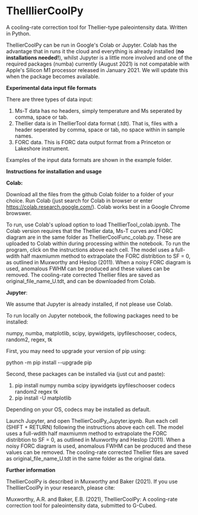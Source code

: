 # ThelllierCoolPy
A cooling-rate correction tool for Thellier-type paleointensity data. Written in Python.

ThellierCoolPy can be run in Google's Colab or Jupyter. Colab has the advantage that in runs it the cloud and everything is already installed (**no installations needed!**), whilst Jupyter is a little more involved and one of the required packages (numba) currently (August 2021) is not compatable with Apple's Silicon M1 processor released in January 2021. We will update this when the package becomes available.


**Experimental data input file formats**

There are three types of data input:

1) Ms-T data has no headers, simply temperature and Ms seperated by comma, space or tab.
2) Thellier data is in ThellierTool data format (.tdt). That is, files with a header seperated by comma, space or tab, no space within in sample names.
3) FORC data. This is FORC data output format from a Princeton or Lakeshore instrument.

Examples of the input data formats are shown in the example folder.



**Instructions for installation and usage**

**Colab:**

Download all the files from the github Colab folder to a folder of your choice. Run Colab (just search for Colab in browser or enter https://colab.research.google.com/). Colab works best in a Google Chrome browswer. 

To run, use Colab's upload option to load ThelllierTool_colab.ipynb. The Colab version requires that the Thellier data, Ms-T curves and FORC diagram are in the same folder as ThellierCoolFunc_colab.py. These are uploaded to Colab within during processing within the notebook. To run the program, click on the instructions above each cell.  The model uses a full-wdith half maxmiumm method to extrapolate the FORC distribtion to SF = 0, as outlined in Muxworthy and Heslop (2011).  When a noisy FORC diagram is used, anomalous FWHM can be produced and these values can be removed. The cooling-rate corrected Thellier files are saved as original_file_name_U.tdt, and can be downloaded from Colab.



**Jupyter**:

We assume that Jupyter is already installed, if not please use Colab.

To run locally on Jupyter notebook, the following packages need to be installed: 

numpy, numba, matplotlib, scipy, ipywidgets, ipyfileschooser, codecs, random2, regex, tk

First, you may need to upgrade your version of pip using:

python -m pip install --upgrade pip

Second, these packages can be  installed via (just cut and paste):

1. pip install numpy numba scipy ipywidgets ipyfileschooser codecs random2 regex tk
2. pip install -U matplotlib

Depending on your OS, codecs may be installed as default.

Launch Jupyter, and open ThellierCoolPy_Jupyter.ipynb.  Run each cell (SHIFT + RETURN) following the instructions above each cell. The model uses a full-wdith half maxmiumm method to extrapolate the FORC distribtion to SF = 0, as outlined in Muxworthy and Heslop (2011).  When a noisy FORC diagram is used, anomalous FWHM can be produced and these values can be removed. The cooling-rate corrected Thellier files are saved as original_file_name_U.tdt in the same folder as the original data.


**Further information**

ThellierCoolPy is described in Muxworthy and Baker (2021). If you use ThelllierCoolPy in your research, please cite:

Muxworthy, A.R. and Baker, E.B. (2021), ThellierCoolPy: A cooling-rate correction tool for paleointensity data, submitted to G-Cubed.
